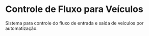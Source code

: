 # Controle de Fluxo para Veículos
Sistema para controle do fluxo de entrada e saída de veículos por automatização.
